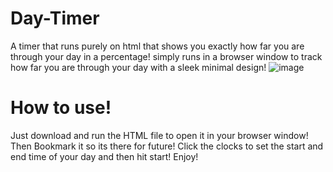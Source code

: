 # Day-Timer
A timer that runs purely on html that shows you exactly how far you are through your day in a percentage! simply runs in a browser window to track how far you are through your day with a sleek minimal design!
![image](https://github.com/user-attachments/assets/2318c074-a3ab-4384-b480-2d5eec23a125)


# How to use!
Just download and run the HTML file to open it in your browser window!
Then Bookmark it so its there for future!
Click the clocks to set the start and end time of your day and then hit start!
Enjoy!
